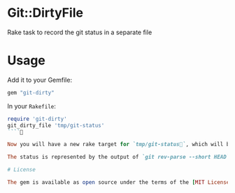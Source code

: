 # Git::DirtyFile

Rake task to record the git status in a separate file

# Usage

Add it to your Gemfile:

```ruby
gem "git-dirty"
```

In your `Rakefile`:

```ruby
require 'git-dirty'
git_dirty_file 'tmp/git-status'
````

Now you will have a new rake target for `tmp/git-status`, which will be updated whenever the contents of that file differ from the actual status.

The status is represented by the output of `git rev-parse --short HEAD` (which provides the SHA of the current git HEAD). If the workspace is dirty (i.e. has new, changed or deleted files), an asterisk (`*`) is appended.

# License

The gem is available as open source under the terms of the [MIT License](https://opensource.org/licenses/MIT).

